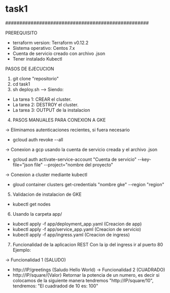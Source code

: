 # task1
###################################################

PREREQUISITO

- terraform version: Terraform v0.12.2
- Sistema operativo: Centos 7.x
- Cuenta de servicio creado con archivo .json
- Tener instalado Kubectl

PASOS DE EJECUCION

1) git clone "repositorio"
2) cd task1
3) sh deploy.sh --> Siendo:
- La tarea 1: CREAR el cluster.
- La tarea 2: DESTROY el cluster.
- La tarea 3: OUTPUT de la instalacion
4) PASOS MANUALES PARA CONEXION A GKE

-> Eliminamos autenticaciones recientes, si fuera necesario
 -  gcloud auth revoke --all

-> Conexion a gcp usando la cuenta de servicio creada y el archivo .json
 -  gcloud auth activate-service-account "Cuenta de servicio" --key-file="json file" --project="nombre del proyecto"

-> Conexion a cluster mediante kubectl
 -  gloud container clusters get-credentials "nombre gke" --region "region"

5) Validacion de instalacion de GKE
-  kubectl get nodes

6) Usando la carpeta app/

- kubectl apply -f app/deployment_app.yaml  (Creacion de app)
- kubectl apply -f app/service_app.yaml (Creacion de servicio)
- kubectl apply -f app/ingress.yaml (Creacion de ingress)

7) Funcionalidad de la aplicacion REST 
Con la ip del ingress ir al puerto 80
Ejemplo:

-> Funcionalidad 1 (SALUDO) 
- http://IP/greetings (Saludo Hello World)
-> Funcionalidad 2 (CUADRADO)
- http://IP/square/{Valor}
Retornar la potencia de un numero, es decir si colocamos de la siguiente manera tendremos "http://IP/square/10", tendremos: 
 "El cuadradod de 10 es: 100"







